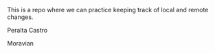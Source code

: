 This is a repo where we can practice keeping track of local and remote 
changes.

Peralta Castro


Moravian

